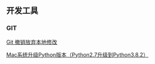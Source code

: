 ## 开发工具

### GIT
[Git 撤销放弃本地修改](https://www.coonote.com/git-note/git-discard-modification.html)

[Mac系统升级Python版本（Python2.7升级到Python3.8.2）](https://blog.csdn.net/momoringmok/article/details/104986605)
